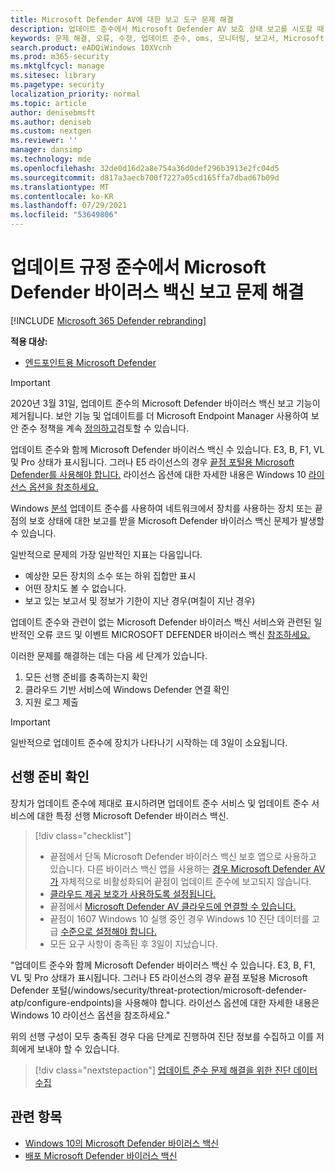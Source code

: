 ```yaml
---
title: Microsoft Defender AV에 대한 보고 도구 문제 해결
description: 업데이트 준수에서 Microsoft Defender AV 보호 상태 보고를 시도할 때 일반적인 문제 식별 및 해결
keywords: 문제 해결, 오류, 수정, 업데이트 준수, oms, 모니터링, 보고서, Microsoft Defender AV
search.product: eADQiWindows 10XVcnh
ms.prod: m365-security
ms.mktglfcycl: manage
ms.sitesec: library
ms.pagetype: security
localization_priority: normal
ms.topic: article
author: denisebmsft
ms.author: deniseb
ms.custom: nextgen
ms.reviewer: ''
manager: dansimp
ms.technology: mde
ms.openlocfilehash: 32de0d16d2a8e754a36d0def296b3913e2fc04d5
ms.sourcegitcommit: d817a3aecb700f7227a05cd165ffa7dbad67b09d
ms.translationtype: MT
ms.contentlocale: ko-KR
ms.lasthandoff: 07/29/2021
ms.locfileid: "53649806"
---
```

# <a name="troubleshoot-microsoft-defender-antivirus-reporting-in-update-compliance"></a>업데이트 규정 준수에서 Microsoft Defender 바이러스 백신 보고 문제 해결

[!INCLUDE [Microsoft 365 Defender rebranding](../../includes/microsoft-defender.md)]


**적용 대상:**

- [엔드포인트용 Microsoft Defender](/microsoft-365/security/defender-endpoint/)

> [!IMPORTANT]
> 2020년 3월 31일, 업데이트 준수의 Microsoft Defender 바이러스 백신 보고 기능이 제거됩니다. 보안 기능 및 업데이트를 더 Microsoft Endpoint Manager 사용하여 보안 준수 정책을 계속 [정의하고](https://www.microsoft.com/microsoft-365/microsoft-endpoint-manager)검토할 수 있습니다.

업데이트 준수와 함께 Microsoft Defender 바이러스 백신 수 있습니다. E3, B, F1, VL 및 Pro 상태가 표시됩니다. 그러나 E5 라이선스의 경우 [끝점 포털용 Microsoft Defender를 사용해야 합니다.](/windows/security/threat-protection/microsoft-defender-atp/configure-endpoints) 라이선스 옵션에 대한 자세한 내용은 Windows 10 [라이선스 옵션을 참조하세요.](https://www.microsoft.com/licensing/product-licensing/windows10.aspx)

Windows [분석](/windows/deployment/update/update-compliance-using#wdav-assessment) 업데이트 준수를 사용하여 네트워크에서 장치를 사용하는 장치 또는 끝점의 보호 상태에 대한 보고를 받을 Microsoft Defender 바이러스 백신 문제가 발생할 수 있습니다.

일반적으로 문제의 가장 일반적인 지표는 다음입니다.
- 예상한 모든 장치의 소수 또는 하위 집합만 표시
- 어떤 장치도 볼 수 없습니다.
- 보고 있는 보고서 및 정보가 기한이 지난 경우(며칠이 지난 경우)

업데이트 준수와 관련이 없는 Microsoft Defender 바이러스 백신 서비스와 관련된 일반적인 오류 코드 및 이벤트 MICROSOFT DEFENDER 바이러스 백신 [참조하세요.](troubleshoot-microsoft-defender-antivirus.md) 

이러한 문제를 해결하는 데는 다음 세 단계가 있습니다.

1. 모든 선행 준비를 충족하는지 확인
2. 클라우드 기반 서비스에 Windows Defender 연결 확인
3. 지원 로그 제출

>[!IMPORTANT]
>일반적으로 업데이트 준수에 장치가 나타나기 시작하는 데 3일이 소요됩니다.


## <a name="confirm-prerequisites"></a>선행 준비 확인

장치가 업데이트 준수에 제대로 표시하려면 업데이트 준수 서비스 및 업데이트 준수 서비스에 대한 특정 선행 Microsoft Defender 바이러스 백신.

>[!div class="checklist"]
>- 끝점에서 단독 Microsoft Defender 바이러스 백신 보호 앱으로 사용하고 있습니다. 다른 바이러스 백신 앱을 사용하는 [경우 Microsoft Defender AV가](microsoft-defender-antivirus-compatibility.md) 자체적으로 비활성화되어 끝점이 업데이트 준수에 보고되지 않습니다.
> - [클라우드 제공 보호가 사용하도록 설정됩니다.](enable-cloud-protection-microsoft-defender-antivirus.md)
> - 끝점에서 [Microsoft Defender AV 클라우드에 연결할 수 있습니다.](configure-network-connections-microsoft-defender-antivirus.md#validate-connections-between-your-network-and-the-cloud)
> - 끝점이 1607 Windows 10 실행 중인 경우 Windows 10 진단 데이터를 고급 [수준으로 설정해야 합니다.](/windows/configuration/configure-windows-diagnostic-data-in-your-organization#enhanced-level)
> - 모든 요구 사항이 충족된 후 3일이 지났습니다.

"업데이트 준수와 함께 Microsoft Defender 바이러스 백신 수 있습니다. E3, B, F1, VL 및 Pro 상태가 표시됩니다. 그러나 E5 라이선스의 경우 끝점 포털용 Microsoft Defender 포털(/windows/security/threat-protection/microsoft-defender-atp/configure-endpoints)을 사용해야 합니다. 라이선스 옵션에 대한 자세한 내용은 Windows 10 라이선스 옵션을 참조하세요."

위의 선행 구성이 모두 충족된 경우 다음 단계로 진행하여 진단 정보를 수집하고 이를 저희에게 보내야 할 수 있습니다.

> [!div class="nextstepaction"]
> [업데이트 준수 문제 해결을 위한 진단 데이터 수집](collect-diagnostic-data.md)  

## <a name="related-topics"></a>관련 항목

- [Windows 10의 Microsoft Defender 바이러스 백신](microsoft-defender-antivirus-in-windows-10.md)
- [배포 Microsoft Defender 바이러스 백신](deploy-manage-report-microsoft-defender-antivirus.md)